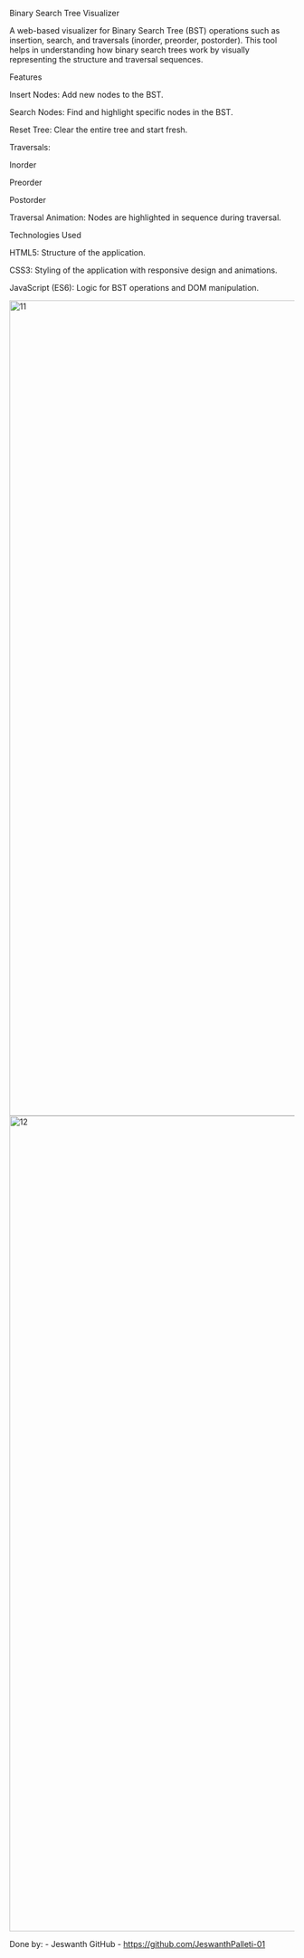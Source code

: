 Binary Search Tree Visualizer

A web-based visualizer for Binary Search Tree (BST) operations such as insertion, search, and traversals (inorder, preorder, postorder). This tool helps in understanding how binary search trees work by visually representing the structure and traversal sequences.

Features

Insert Nodes: Add new nodes to the BST.

Search Nodes: Find and highlight specific nodes in the BST.

Reset Tree: Clear the entire tree and start fresh.

Traversals:

Inorder

Preorder

Postorder

Traversal Animation: Nodes are highlighted in sequence during traversal.

Technologies Used

HTML5: Structure of the application.

CSS3: Styling of the application with responsive design and animations.

JavaScript (ES6): Logic for BST operations and DOM manipulation.

<img width="1440" alt="11" src="https://github.com/user-attachments/assets/ce8bbc74-cad1-45b1-992f-2dc13c9e2f0b" />

<img width="1440" alt="12" src="https://github.com/user-attachments/assets/2b0122c7-92cf-4689-b1b1-ca7ae9871e7e" />

Done by: - Jeswanth 
GitHub - https://github.com/JeswanthPalleti-01
